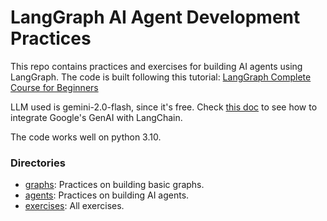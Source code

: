 # LangGraph AI Agent Development Practices

This repo contains practices and exercises for building AI agents using LangGraph.
The code is built following this tutorial:
[LangGraph Complete Course for Beginners](https://www.youtube.com/watch?v=jGg_1h0qzaM)


LLM used is gemini-2.0-flash, since it's free.
Check [this doc](https://python.langchain.com/docs/integrations/chat/google_generative_ai/) to see how to integrate Google's GenAI with LangChain. 


The code works well on python 3.10.


### Directories
- [graphs](/graphs/): Practices on building basic graphs.
- [agents](/agents/): Practices on building AI agents.
- [exercises](/exercises/): All exercises.


